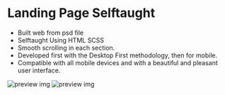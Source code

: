 # Landing Page Selftaught

- Built web from psd file
- Selftaught Using HTML SCSS
- Smooth scrolling in each section.
- Developed first with the Desktop First methodology, then for mobile.
- Compatible with all mobile devices and with a beautiful and pleasant user interface.

![preview img](/preview.png)
![preview img](/preview-m.png)
